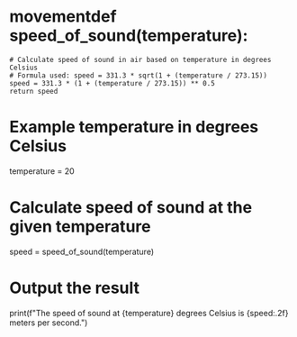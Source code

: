 # movementdef speed_of_sound(temperature):
    # Calculate speed of sound in air based on temperature in degrees Celsius
    # Formula used: speed = 331.3 * sqrt(1 + (temperature / 273.15))
    speed = 331.3 * (1 + (temperature / 273.15)) ** 0.5
    return speed

# Example temperature in degrees Celsius
temperature = 20

# Calculate speed of sound at the given temperature
speed = speed_of_sound(temperature)

# Output the result
print(f"The speed of sound at {temperature} degrees Celsius is {speed:.2f} meters per second.")
